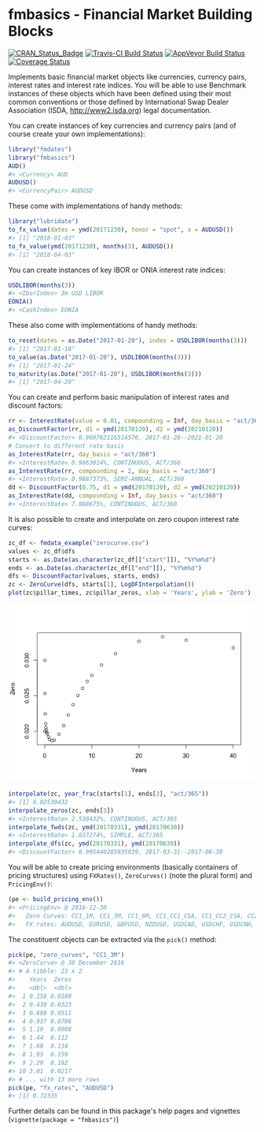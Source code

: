 
<!-- README.md is generated from README.Rmd. Please edit that file -->
fmbasics - Financial Market Building Blocks
===========================================

[![CRAN\_Status\_Badge](https://www.r-pkg.org/badges/version/fmbasics)](https://cran.r-project.org/package=fmbasics) [![Travis-CI Build Status](https://travis-ci.org/imanuelcostigan/fmbasics.svg?branch=master)](https://travis-ci.org/imanuelcostigan/fmbasics) [![AppVeyor Build Status](https://ci.appveyor.com/api/projects/status/github/imanuelcostigan/fmbasics?branch=master&svg=true)](https://ci.appveyor.com/project/imanuelcostigan/fmbasics) [![Coverage Status](https://img.shields.io/codecov/c/github/imanuelcostigan/fmbasics/master.svg)](https://codecov.io/github/imanuelcostigan/fmbasics?branch=master)

Implements basic financial market objects like currencies, currency pairs, interest rates and interest rate indices. You will be able to use Benchmark instances of these objects which have been defined using their most common conventions or those defined by International Swap Dealer Association (ISDA, <http://www2.isda.org>) legal documentation.

You can create instances of key currencies and currency pairs (and of course create your own implementations):

``` r
library("fmdates")
library("fmbasics")
AUD()
#> <Currency> AUD
AUDUSD()
#> <CurrencyPair> AUDUSD
```

These come with implementations of handy methods:

``` r
library("lubridate")
to_fx_value(dates = ymd(20171230), tenor = "spot", x = AUDUSD())
#> [1] "2018-01-03"
to_fx_value(ymd(20171230), months(3), AUDUSD())
#> [1] "2018-04-03"
```

You can create instances of key IBOR or ONIA interest rate indices:

``` r
USDLIBOR(months(3))
#> <IborIndex> 3m USD LIBOR
EONIA()
#> <CashIndex> EONIA
```

These also come with implementations of handy methods:

``` r
to_reset(dates = as.Date("2017-01-20"), index = USDLIBOR(months(3)))
#> [1] "2017-01-18"
to_value(as.Date("2017-01-20"), USDLIBOR(months(3)))
#> [1] "2017-01-24"
to_maturity(as.Date("2017-01-20"), USDLIBOR(months(3)))
#> [1] "2017-04-20"
```

You can create and perform basic manipulation of interest rates and discount factors:

``` r
rr <- InterestRate(value = 0.01, compounding = Inf, day_basis = "act/365")
as_DiscountFactor(rr, d1 = ymd(20170120), d2 = ymd(20210120))
#> <DiscountFactor> 0.960763116514576, 2017-01-20--2021-01-20
# Convert to different rate basis
as_InterestRate(rr, day_basis = "act/360")
#> <InterestRate> 0.9863014%, CONTINUOUS, ACT/360
as_InterestRate(rr, compounding = 2, day_basis = "act/360")
#> <InterestRate> 0.9887373%, SEMI-ANNUAL, ACT/360
dd <- DiscountFactor(0.75, d1 = ymd(20170120), d2 = ymd(20210120))
as_InterestRate(dd, compounding = Inf, day_basis = "act/360")
#> <InterestRate> 7.088675%, CONTINUOUS, ACT/360
```

It is also possible to create and interpolate on zero coupon interest rate curves:

``` r
zc_df <- fmdata_example("zerocurve.csv")
values <- zc_df$dfs
starts <- as.Date(as.character(zc_df[["start"]]), "%Y%m%d")
ends <- as.Date(as.character(zc_df[["end"]]), "%Y%m%d")
dfs <- DiscountFactor(values, starts, ends)
zc <- ZeroCurve(dfs, starts[1], LogDFInterpolation())
plot(zc$pillar_times, zc$pillar_zeros, xlab = 'Years', ylab = 'Zero')
```

![](inst/README-unnamed-chunk-7-1.png)

``` r
interpolate(zc, year_frac(starts[1], ends[3], "act/365"))
#> [1] 0.02530432
interpolate_zeros(zc, ends[3])
#> <InterestRate> 2.530432%, CONTINUOUS, ACT/365
interpolate_fwds(zc, ymd(20170331), ymd(20170630))
#> <InterestRate> 1.837274%, SIMPLE, ACT/365
interpolate_dfs(zc, ymd(20170331), ymd(20170630))
#> <DiscountFactor> 0.995440285935839, 2017-03-31--2017-06-30
```

You will be able to create pricing environments (basically containers of pricing structures) using `FXRates()`, `ZeroCurves()` (note the plural form) and `PricingEnv()`:

``` r
(pe <- build_pricing_env())
#> <PricingEnv> @ 2016-12-30
#>   Zero Curves: CC1_1M, CC1_3M, CC1_6M, CC1_CC1_CSA, CC1_CC2_CSA, CC2_CC2_CSA, CC2_NON_CSA, CC2_1M, CC2_3M, CC2_6M
#>   FX rates: AUDUSD, EURUSD, GBPUSD, NZDUSD, USDCAD, USDCHF, USDCNH, USDCNY, USDJPY, USDNOK, USDSGD
```

The constituent objects can be extracted via the `pick()` method:

``` r
pick(pe, "zero_curves", "CC1_3M")
#> <ZeroCurve> @ 30 December 2016 
#> # A tibble: 23 x 2
#>    Years  Zeros
#>    <dbl>  <dbl>
#>  1 0.258 0.0189
#>  2 0.438 0.0323
#>  3 0.688 0.0511
#>  4 0.937 0.0706
#>  5 1.19  0.0908
#>  6 1.44  0.112 
#>  7 1.68  0.134 
#>  8 1.95  0.159 
#>  9 2.20  0.182 
#> 10 3.01  0.0217
#> # ... with 13 more rows
pick(pe, "fx_rates", "AUDUSD")
#> [1] 0.72335
```

Further details can be found in this package's help pages and vignettes (`vignette(package = "fmbasics")`)
